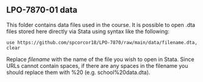 ## LPO-7870-01 data

This folder contains data files used in the course. It is possible to open .dta files stored here directly via Stata using syntax like the following:

`use https://github.com/spcorcor18/LPO-7870/raw/main/data/filename.dta, clear`

Replace *filename* with the name of the file you wish to open in Stata. Since URLs cannot contain spaces, if there are any spaces in the filename you should replace them with %20 (e.g. school%20data.dta).
